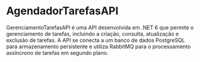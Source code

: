 # AgendadorTarefasAPI
GerenciamentoTarefasAPI é uma API desenvolvida em .NET 6 que permite o gerenciamento de tarefas, incluindo a criação, consulta, atualização e exclusão de tarefas. A API se conecta a um banco de dados PostgreSQL para armazenamento persistente e utiliza RabbitMQ para o processamento assíncrono de tarefas em segundo plano. 
